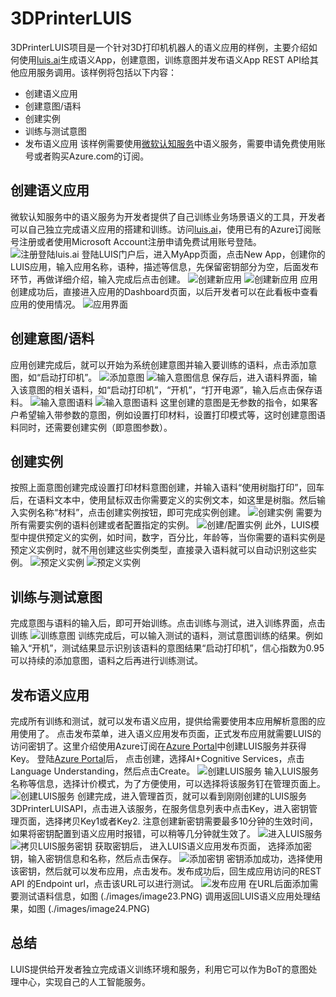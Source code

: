 # 3DPrinterLUIS
3DPrinterLUIS项目是一个针对3D打印机机器人的语义应用的样例，主要介绍如何使用[luis.ai](https://www.luis.ai)生成语义App，创建意图，训练意图并发布语义App REST API给其他应用服务调用。该样例将包括以下内容：
- 创建语义应用
- 创建意图/语料
- 创建实例
- 训练与测试意图
- 发布语义应用
该样例需要使用[微软认知服务](https://azure.microsoft.com/zh-cn/services/cognitive-services/)中语义服务，需要申请免费使用账号或者购买Azure.com的订阅。
## 创建语义应用 ##
微软认知服务中的语义服务为开发者提供了自己训练业务场景语义的工具，开发者可以自己独立完成语义应用的搭建和训练。访问[luis.ai](https://www.luis.ai)，使用已有的Azure订阅账号注册或者使用Microsoft Account注册申请免费试用账号登陆。
![注册登陆luis.ai](./images/image01.PNG)
登陆LUIS门户后，进入MyApp页面，点击New App，创建你的LUIS应用，输入应用名称，语种，描述等信息，先保留密钥部分为空，后面发布环节，再做详细介绍，输入完成后点击创建。
![创建新应用](./images/image02.PNG)
![创建新应用](./images/image03.PNG)
应用创建成功后，直接进入应用的Dashboard页面，以后开发者可以在此看板中查看应用的使用情况。
![应用界面](./images/image04.PNG)
## 创建意图/语料 ##
应用创建完成后，就可以开始为系统创建意图并输入要训练的语料，点击添加意图，如“启动打印机”。
![添加意图](./images/image05.PNG)
![输入意图信息](./images/image06.PNG)
保存后，进入语料界面，输入该意图的相关语料，如“启动打印机”，“开机”，“打开电源”，输入后点击保存语料。
![输入意图语料](./images/image07.PNG)
![输入意图语料](./images/image08.PNG)
这里创建的意图是无参数的指令，如果客户希望输入带参数的意图，例如设置打印材料，设置打印模式等，这时创建意图语料同时，还需要创建实例（即意图参数）。
## 创建实例 ##
按照上面意图创建完成设置打印材料意图创建，并输入语料“使用树脂打印”，回车后，在语料文本中，使用鼠标双击你需要定义的实例文本，如这里是树脂。然后输入实例名称“材料”，点击创建实例按钮，即可完成实例创建。
![创建实例](./images/image09.PNG)
需要为所有需要实例的语料创建或者配置指定的实例。
![创建/配置实例](./images/image10.PNG)
此外，LUIS模型中提供预定义的实例，如时间，数字，百分比，年龄等，当你需要的语料实例是预定义实例时，就不用创建这些实例类型，直接录入语料就可以自动识别这些实例。
![预定义实例](./images/image12.PNG)
![预定义实例](./images/image13.PNG)
## 训练与测试意图 ##
完成意图与语料的输入后，即可开始训练。点击训练与测试，进入训练界面，点击训练
![训练意图](./images/image14.PNG)
训练完成后，可以输入测试的语料，测试意图训练的结果。例如输入“开机”，测试结果显示识别该语料的意图结果“启动打印机”，信心指数为0.95
可以持续的添加意图，语料之后再进行训练测试。
## 发布语义应用 ##
完成所有训练和测试，就可以发布语义应用，提供给需要使用本应用解析意图的应用使用了。 点击发布菜单，进入语义应用发布页面，正式发布应用就需要LUIS的访问密钥了。这里介绍使用Azure订阅在[Azure Portal](http://portal.azure.com)中创建LUIS服务并获得Key。
登陆[Azure Portal](http://portal.azure.com)后， 点击创建，选择AI+Cognitive Services，点击Language Understanding，然后点击Create。
![创建LUIS服务](./images/image16.PNG)
输入LUIS服务名称等信息，选择计价模式，为了方便使用，可以选择将该服务钉在管理页面上。
![创建LUIS服务](./images/image17.PNG)
创建完成，进入管理首页，就可以看到刚刚创建的LUIS服务3DPrinterLUISAPI，点击进入该服务，在服务信息列表中点击Key，进入密钥管理页面，选择拷贝Key1或者Key2. 注意创建新密钥需要最多10分钟的生效时间， 如果将密钥配置到语义应用时报错，可以稍等几分钟就生效了。 
![进入LUIS服务](./images/image18.PNG)
![拷贝LUIS服务密钥](./images/image19.PNG)
获取密钥后， 进入LUIS语义应用发布页面， 选择添加密钥，输入密钥信息和名称，然后点击保存。
![添加密钥](./images/image20.PNG)
密钥添加成功，选择使用该密钥，然后就可以发布应用，点击发布。发布成功后，回生成应用访问的REST API 的Endpoint url，点击该URL可以进行测试。
![发布应用](./images/image22.PNG)
在URL后面添加需要测试语料信息，如图
(./images/image23.PNG)
调用返回LUIS语义应用处理结果，如图
(./images/image24.PNG)
## 总结 ##
LUIS提供给开发者独立完成语义训练环境和服务，利用它可以作为BoT的意图处理中心，实现自己的人工智能服务。 